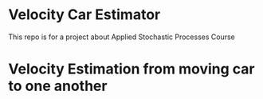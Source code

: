 # Velocity Car Estimator
This repo is for a project about Applied Stochastic Processes Course

# Velocity Estimation from moving car to one another
